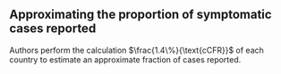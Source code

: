 ## Approximating the proportion of symptomatic cases reported

Authors perform the calculation $\frac{1.4\%}{\text{cCFR}}$ of each country to estimate an approximate fraction of cases reported.